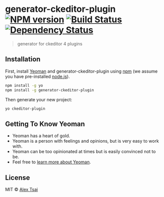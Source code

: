 # generator-ckeditor-plugin [![NPM version][npm-image]][npm-url] [![Build Status][travis-image]][travis-url] [![Dependency Status][daviddm-image]][daviddm-url]
> generator for ckeditor 4 plugins

## Installation

First, install [Yeoman](http://yeoman.io) and generator-ckeditor-plugin using [npm](https://www.npmjs.com/) (we assume you have pre-installed [node.js](https://nodejs.org/)).

```bash
npm install -g yo
npm install -g generator-ckeditor-plugin
```

Then generate your new project:

```bash
yo ckeditor-plugin
```

## Getting To Know Yeoman

 * Yeoman has a heart of gold.
 * Yeoman is a person with feelings and opinions, but is very easy to work with.
 * Yeoman can be too opinionated at times but is easily convinced not to be.
 * Feel free to [learn more about Yeoman](http://yeoman.io/).

## License

MIT © [Alex Tsai]()


[npm-image]: https://badge.fury.io/js/generator-ckeditor-plugin.svg
[npm-url]: https://npmjs.org/package/generator-ckeditor-plugin
[travis-image]: https://travis-ci.org/caffodian/generator-ckeditor-plugin.svg?branch=master
[travis-url]: https://travis-ci.org/caffodian/generator-ckeditor-plugin
[daviddm-image]: https://david-dm.org/caffodian/generator-ckeditor-plugin.svg?theme=shields.io
[daviddm-url]: https://david-dm.org/caffodian/generator-ckeditor-plugin
